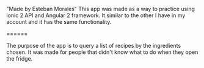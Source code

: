 "Made by Esteban Morales" 
This app was made as a way to practice using ionic 2 API and Angular 2 framework.
It similar to the other I have in my account and it has the same functionality.



======

The purpose of the app is to query a list of recipes by the ingredients chosen. 
It was made for people that didn't know what to do when they open the fridge. 



